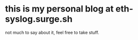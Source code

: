# this is my personal blog at eth-syslog.surge.sh

not much to say about it, feel free to take stuff.

